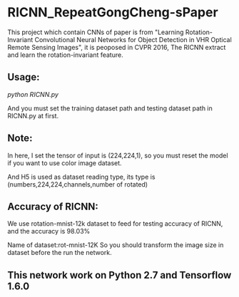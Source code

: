 # RICNN_RepeatGongCheng-sPaper
 This project which contain CNNs of paper is from "Learning Rotation-Invariant Convolutional Neural Networks for Object Detection in VHR Optical Remote Sensing Images", it is peoposed in CVPR 2016, The RICNN extract and learn the rotation-invariant feature.
## Usage:
_python RICNN.py_

And you must set the training dataset path and testing dataset path in RICNN.py at first. 
## Note:
In here, I set the tensor of input is (224,224,1), so you must reset the model if you want to use color image dataset.

And H5 is used as dataset reading type, its type is (numbers,224,224,channels,number of rotated)

## Accuracy of RICNN:
We use rotation-mnist-12k dataset to feed for testing accuracy of RICNN, and the accuracy is 98.03%

Name of dataset:rot-mnist-12K
So you should transform the image size in dataset before the run the network.

## This network work on Python 2.7 and Tensorflow 1.6.0
